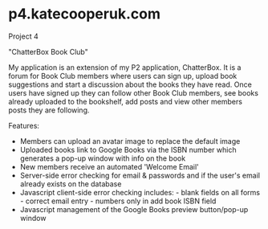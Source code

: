 p4.katecooperuk.com
===================

Project 4

"ChatterBox Book Club"


My application is an extension of my P2 application, ChatterBox. It is a forum for Book Club members where users can sign up, upload book suggestions and start a discussion about the books they have read. Once users have signed up they can follow other Book Club members, see books already uploaded to the bookshelf, add posts and view other members posts they are following.

Features:
-	Members can upload an avatar image to replace the default image
-	Uploaded books link to Google Books via the ISBN number which generates a pop-up window with info on the book
-	New members receive an automated 'Welcome Email'
- 	Server-side error checking for email & passwords and if the user's email already exists on the database
- 	Javascript client-side error checking includes: 
		- blank fields on all forms
		- correct email entry
		- numbers only in add book ISBN field
-	Javascript management of the Google Books preview button/pop-up window